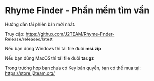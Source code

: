 # Rhyme Finder - Phần mềm tìm vần

Hướng dẫn tải phiên bản mới nhất.

Truy cập: https://github.com/J2TEAM/Rhyme-Finder-Release/releases/latest

Nếu bạn dùng Windows thì tải file đuôi **msi.zip**

Nếu bạn dùng MacOS thì tải file đuôi **tar.gz**

Trong trường hợp bạn chưa có Key bản quyền, bạn có thể mua tại: https://store.j2team.org/
